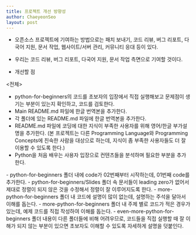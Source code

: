 ```yaml
---
title: 프로젝트 개선 방향성
author: ChaeyeonSeo
layout: post
---
```


- 오픈소스 프로젝트에 기여하는 방법으로는 패치 보내기, 코드 리뷰, 버그 리포트, 다국어 지원, 문서 작업, 웹사이트/서버 관리, 커뮤니티 응대 등이 있다. 

- 우리는 코드 리뷰, 버그 리포트, 다국어 지원, 문서 작업 측면으로 기여할 것이다.

- 개선할 점

<전체>
- python-for-beginners의 코드를 초보자의 입장에서 직접 실행해보고 문제점이 생기는 부분이 있는지 확인하고, 코드를 검토한다.
- Main README.md 파일에 한글 번역본을 추가한다.
- 각 폴더에 있는 README.md 파일에 한글 번역본을 추가한다.
- README.md 파일에 코딩에 대한 지식이 부족한 사용자를 위해 영어/한글 부가설명을 추가한다. (본 프로젝트는 다른 Programming Language와 Programming Concepts에 친숙한 사람을 대상으로 하는데, 지식이 좀 부족한 사용자들도 더 잘 이용할 수 있도록 한다.)
- Python을 처음 배우는 사용자 입장으로 컨텐츠들을 분석하며 필요한 부분을 추가한다.

<python-for-beginners>
- python-for-beginners 폴더 내에 code가 02번째부터 시작하는데, 01번째 code를 추가한다.
- python-for-beginners/Slides 폴더 속 문서들이 leading zero가 없어서 제대로 정렬이 되지 않은 것을 수정해서 정렬이 잘 이루어지도록 한다.

<more- python-for-beginners>
- more-python-for-beginners 폴더 내 코드에 설명이 많이 없는데, 설명하는 주석을 달아서 이해를 돕는다.
- more-python-for-beginners 폴더 내 주제 별로 코드가 적은 경우가 있는데, 예제 코드를 직접 작성하여 이해를 돕는다.

<even-more-python-for-beginners>
- even-more-python-for-beginners 폴더 내용이 다른 폴더들에 비해 어려우므로, 코드들을 직접 실행할 때 잘 이해가 되지 않는 부분이 있으면 초보자도 이해할 수 있도록 자세하게 설명을 덧붙인다.

